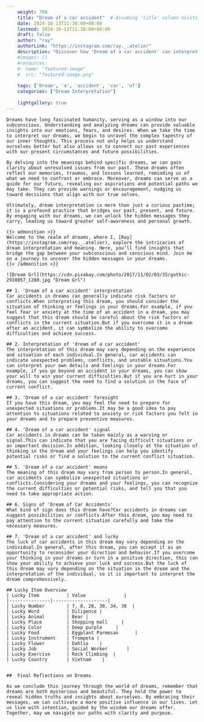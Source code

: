 ```yaml
---
    weight: 788
    title: "Dream of a car accident"  # Assuming 'title' column exists
    date: 2024-10-13T11:38:00+08:00
    lastmod: 2024-10-13T11:38:00+08:00
    draft: false
    author: "ray"
    authorLink: "https://instagram.com/ray._.atelier"
    description: "Discover how 'Dream of a car accident' can interpret your future and uncover its significant meanings in your life."
    #images: []
    #resources:
    #- name: "featured-image"
    #  src: "featured-image.png"
    
    tags: ['Dream', 'a', 'accident', 'car', 'of']
    categories: ["Dream Interpretation"]
    
    lightgallery: true
---
```

    
    Dreams have long fascinated humanity, serving as a window into our subconscious. Understanding and analyzing dreams can provide valuable insights into our emotions, fears, and desires. When we take the time to interpret our dreams, we begin to unravel the complex tapestry of our inner thoughts. This process not only helps us understand ourselves better but also allows us to connect our past experiences with our present circumstances and future possibilities.
    
    By delving into the meanings behind specific dreams, we can gain clarity about unresolved issues from our past. These dreams often reflect our memories, traumas, and lessons learned, reminding us of what we need to confront or embrace. Moreover, dreams can serve as a guide for our future, revealing our aspirations and potential paths we may take. They can provide warnings or encouragement, nudging us toward decisions that align with our true selves.
    
    Ultimately, dream interpretation is more than just a curious pastime; it is a profound practice that bridges our past, present, and future. By engaging with our dreams, we can unlock the hidden messages they carry, leading us toward greater self-awareness and personal growth.
    
    {{< admonition >}}
    Welcome to the realm of dreams, where I, [Ray](https://instagram.com/ray._.atelier), explore the intricacies of dream interpretation and meaning. Here, you’ll find insights that bridge the gap between your subconscious and conscious mind. Join me on a journey to uncover the hidden messages in your dreams.
    {{< /admonition >}}
    
    ![Dream Grl](https://cdn.pixabay.com/photo/2017/11/02/03/35/gothic-2910057_1280.jpg "Dream Grl")
    
    ## 1. 'Dream of a car accident' interpretation
    Car accidents in dreams can generally indicate risk factors or conflicts.When interpreting this dream, you should consider the situation of thinking or feelings in your dreams.For example, if you feel fear or anxiety at the time of an accident in a dream, you may suggest that this dream should be careful about the risk factors or conflicts in the current situation.But if you overcome it in a dream after an accident, it can symbolize the ability to overcome difficulties and achieve success.
    
    ## 2. Interpretation of 'dream of a car accident'
    The interpretation of this dream may vary depending on the experience and situation of each individual.In general, car accidents can indicate unexpected problems, conflicts, and unstable situations.You can interpret your own details and feelings in your dreams.For example, if you go beyond an accident in your dreams, you can show your will to win your current difficulties.But if you are hurt in your dreams, you can suggest the need to find a solution in the face of current conflict.
    
    ## 3. 'Dream of a car accident' foresight
    If you have this dream, you may feel the need to prepare for unexpected situations or problems.It may be a good idea to pay attention to situations related to anxiety or risk factors you felt in your dreams and to prepare preventive measures.
    
    ## 4. 'Dream of a car accident' signal
    Car accidents in dreams can be taken mainly as a warning or signal.This can indicate that you are facing difficult situations or an important decision.In addition, looking closely at the situation of thinking in the dream and your feelings can help you identify potential risks or find a solution to the current conflict situation.
    
    ## 5. 'Dream of a car accident' means
    The meaning of this dream may vary from person to person.In general, car accidents can symbolize unexpected situations or conflicts.Considering your dreams and your feelings, you can recognize the current difficulties or potential risks, and tell you that you need to take appropriate action.
    
    ## 6. Signs of 'Dream of Car Accidents'
    What kind of sign does this dream have?Car accidents in dreams can suggest possibilities or conflicts.After this dream, you may need to pay attention to the current situation carefully and take the necessary measures.
    
    ## 7. 'Dream of a car accident' and lucky
    The luck of car accidents in this dream may vary depending on the individual.In general, after this dream, you can accept it as an opportunity to reconsider your direction and behavior.If you overcome your thinking in your dreams or turn in a positive direction, this can show your ability to achieve your luck and success.But the luck of this dream may vary depending on the situation in the dream and the interpretation of the individual, so it is important to interpret the dream comprehensively.
    
    ## Lucky Item Overview
    | Lucky Item          | Value              |
    |---------------|--------------------|
    | Lucky Number        | 7, 8, 28, 30, 34, 38  |
    | Lucky Word          | Diligence |
    | Lucky Animal        | Bear |
    | Lucky Place         | Shopping mall     |
    | Lucky Color         | Deep purple     |
    | Lucky Food          | Eggplant Parmesan      |
    | Lucky Instrument    | Trompeta |
    | Lucky Flower        | Dahlia    |
    | Lucky Job           | Social Worker       |
    | Lucky Exercise      | Rock Climbing  |
    | Lucky Country       | Vietnam    |
    
    
    ##  Final Reflections on Dreams
    
    As we conclude this journey through the world of dreams, remember that dreams are both mysterious and beautiful. They hold the power to reveal hidden truths and insights about ourselves. By embracing their messages, we can cultivate a more positive influence in our lives. Let us live with intention, guided by the wisdom our dreams offer. Together, may we navigate our paths with clarity and purpose.
    